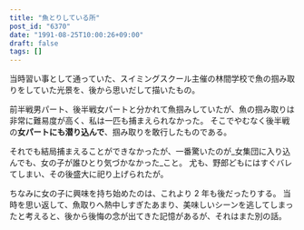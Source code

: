 ```yaml
---
title: "魚とりしている所"
post_id: "6370"
date: "1991-08-25T10:00:26+09:00"
draft: false
tags: []
---
```



当時習い事として通っていた、スイミングスクール主催の林間学校で魚の掴み取りをしていた光景を、後から思いだして描いたもの。

前半戦男パート、後半戦女パートと分かれて魚掴みしていたが、魚の掴み取りは非常に難易度が高く、私は一匹も捕まえられなかった。
そこでやむなく後半戦の**女パートにも潜り込んで**、掴み取りを敢行したものである。

それでも結局捕まえることができなかったが、一番驚いたのが_女集団に入り込んでも、女の子が誰ひとり気づかなかった_こと。
尤も、野郎どもにはすぐバレてしまい、その後盛大に祀り上げられたが。

ちなみに女の子に興味を持ち始めたのは、これより 2 年も後だったりする。
当時を思い返して、魚取りへ熱中しすぎたあまり、美味しいシーンを逃してしまったと考えると、後から後悔の念が出てきた記憶があるが、それはまた別の話。
